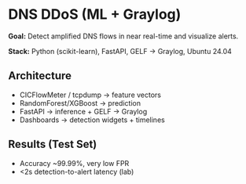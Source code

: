 # DNS DDoS (ML + Graylog)

**Goal:** Detect amplified DNS flows in near real-time and visualize alerts.

**Stack:** Python (scikit-learn), FastAPI, GELF → Graylog, Ubuntu 24.04

## Architecture
- CICFlowMeter / tcpdump → feature vectors
- RandomForest/XGBoost → prediction
- FastAPI → inference + GELF → Graylog
- Dashboards → detection widgets + timelines

## Results (Test Set)
- Accuracy ~99.99%, very low FPR
- <2s detection-to-alert latency (lab)
